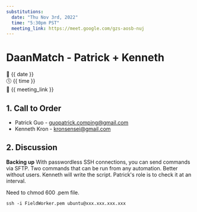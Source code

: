 ```yaml
---
substitutions:
  date: "Thu Nov 3rd, 2022"
  time: "5:30pm PST"
  meeting_link: https://meet.google.com/gzs-aosb-nuj
---
```


# DaanMatch - Patrick + Kenneth

📅 {{ date }} <br>
🕔 {{ time }} <br>
🔗 {{ meeting_link }} <br>

## 1. Call to Order

- Patrick Guo - guopatrick.comping@gmail.com
- Kenneth Kron - kronsensei@gmail.com

## 2. Discussion

**Backing up**
With passwordless SSH connections, you can send commands via SFTP. Two commands that can be run from any automation. 
Better without users. Kenneth will write the script. Patrick's role is to check it at an interval.

Need to chmod 600 .pem file.

```
ssh -i FieldWorker.pem ubuntu@xxx.xxx.xxx.xxx
```
